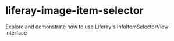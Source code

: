 # liferay-image-item-selector
Explore and demonstrate how to use Liferay's InfoItemSelectorView interface
